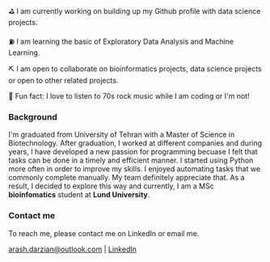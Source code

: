 ⛳ I am currently working on building up my Github profile with data science projects.

⛽ I am learning the basic of Exploratory Data Analysis and Machine Learning.

⛏ I am open to collaborate on bioinformatics projects, data science projects or open to other related projects.

🎵 Fun fact: I love to listen to 70s rock music while I am coding or I'm not!



### Background
I'm graduated from University of Tehran with a Master of Science in Biotechnology. After graduation, I worked at different companies and during years, I have developed a new passion for programming becuase I felt that tasks can be done in a timely and efficient manner. I started using Python more often in order to improve my skills. I enjoyed automating tasks that we commonly complete manually.  My team definitely appreciate that. As a result, I decided to explore this way and currently, I am a MSc **bioinfomatics** student at **Lund University**. 


### Contact me
To reach me, please contact me on LinkedIn or email me.

<arash.darzian@outlook.com> | [LinkedIn](https://www.linkedin.com/in/arash-darzian)

